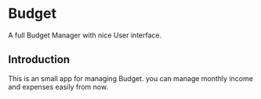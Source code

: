 # Budget

A full Budget Manager with nice User interface.

## Introduction

This is an small app for managing Budget. you can manage monthly income and expenses easily from now.